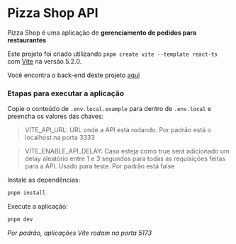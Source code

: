 # Pizza Shop API

Pizza Shop é uma aplicação de **gerenciamento de pedidos para restaurantes**

Este projeto foi criado utilizando `pnpm create vite --template react-ts` com [Vite](https://bun.sh) na versão 5.2.0.

Você encontra o back-end deste projeto [aqui](https://github.com/JoaoGuiBC/pizza-shop-api)

### Etapas para executar a aplicação

Copie o conteúdo de `.env.local.example` para dentro de `.env.local` e preencha os valores das chaves:

>VITE_API_URL: URL onde a API está rodando. Por padrão está o localhost na porta 3333

>VITE_ENABLE_API_DELAY: Caso esteja como true será adicionado um delay aleatório entre 1 e 3 segundos para todas as requisições feitas para a API. Usado para teste. Por padrão está false

Instale as dependências:
```bash
pnpm install
```

Execute a aplicação:
```bash
pnpm dev
```
*Por padrão, aplicações Vite rodam na porta 5173*
